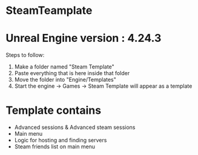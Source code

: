 # SteamTeamplate
# Unreal Engine version : 4.24.3 # 

Steps to follow:

1. Make a folder named "Steam Template"
2. Paste everything that is here inside that folder
3. Move the folder into "Engine/Templates"
4. Start the engine -> Games -> Steam Template will appear as a template

# Template contains
- Advanced sessions & Advanced steam sessions
- Main menu
- Logic for hosting and finding servers
- Steam friends list on main menu
